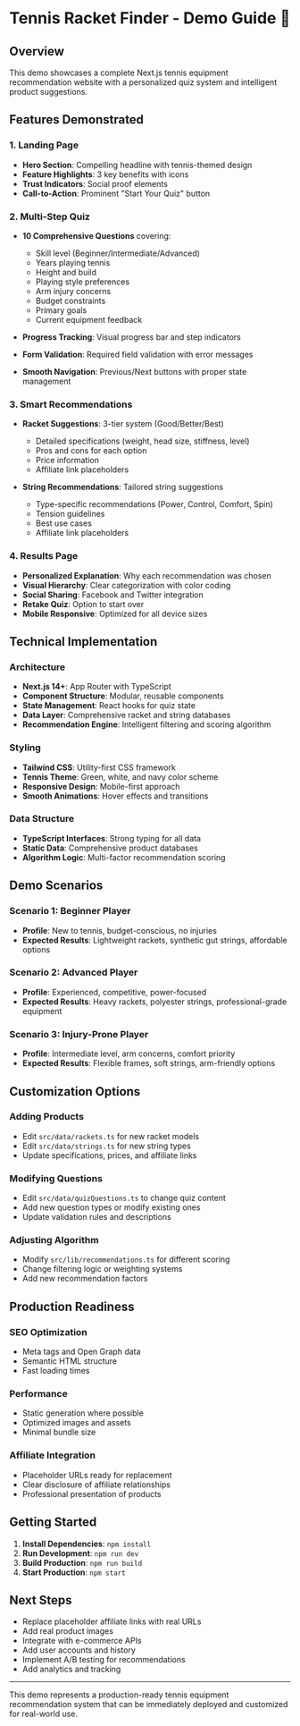 # Tennis Racket Finder - Demo Guide 🎾

## Overview
This demo showcases a complete Next.js tennis equipment recommendation website with a personalized quiz system and intelligent product suggestions.

## Features Demonstrated

### 1. Landing Page
- **Hero Section**: Compelling headline with tennis-themed design
- **Feature Highlights**: 3 key benefits with icons
- **Trust Indicators**: Social proof elements
- **Call-to-Action**: Prominent "Start Your Quiz" button

### 2. Multi-Step Quiz
- **10 Comprehensive Questions** covering:
  - Skill level (Beginner/Intermediate/Advanced)
  - Years playing tennis
  - Height and build
  - Playing style preferences
  - Arm injury concerns
  - Budget constraints
  - Primary goals
  - Current equipment feedback

- **Progress Tracking**: Visual progress bar and step indicators
- **Form Validation**: Required field validation with error messages
- **Smooth Navigation**: Previous/Next buttons with proper state management

### 3. Smart Recommendations
- **Racket Suggestions**: 3-tier system (Good/Better/Best)
  - Detailed specifications (weight, head size, stiffness, level)
  - Pros and cons for each option
  - Price information
  - Affiliate link placeholders

- **String Recommendations**: Tailored string suggestions
  - Type-specific recommendations (Power, Control, Comfort, Spin)
  - Tension guidelines
  - Best use cases
  - Affiliate link placeholders

### 4. Results Page
- **Personalized Explanation**: Why each recommendation was chosen
- **Visual Hierarchy**: Clear categorization with color coding
- **Social Sharing**: Facebook and Twitter integration
- **Retake Quiz**: Option to start over
- **Mobile Responsive**: Optimized for all device sizes

## Technical Implementation

### Architecture
- **Next.js 14+**: App Router with TypeScript
- **Component Structure**: Modular, reusable components
- **State Management**: React hooks for quiz state
- **Data Layer**: Comprehensive racket and string databases
- **Recommendation Engine**: Intelligent filtering and scoring algorithm

### Styling
- **Tailwind CSS**: Utility-first CSS framework
- **Tennis Theme**: Green, white, and navy color scheme
- **Responsive Design**: Mobile-first approach
- **Smooth Animations**: Hover effects and transitions

### Data Structure
- **TypeScript Interfaces**: Strong typing for all data
- **Static Data**: Comprehensive product databases
- **Algorithm Logic**: Multi-factor recommendation scoring

## Demo Scenarios

### Scenario 1: Beginner Player
- **Profile**: New to tennis, budget-conscious, no injuries
- **Expected Results**: Lightweight rackets, synthetic gut strings, affordable options

### Scenario 2: Advanced Player
- **Profile**: Experienced, competitive, power-focused
- **Expected Results**: Heavy rackets, polyester strings, professional-grade equipment

### Scenario 3: Injury-Prone Player
- **Profile**: Intermediate level, arm concerns, comfort priority
- **Expected Results**: Flexible frames, soft strings, arm-friendly options

## Customization Options

### Adding Products
- Edit `src/data/rackets.ts` for new racket models
- Edit `src/data/strings.ts` for new string types
- Update specifications, prices, and affiliate links

### Modifying Questions
- Edit `src/data/quizQuestions.ts` to change quiz content
- Add new question types or modify existing ones
- Update validation rules and descriptions

### Adjusting Algorithm
- Modify `src/lib/recommendations.ts` for different scoring
- Change filtering logic or weighting systems
- Add new recommendation factors

## Production Readiness

### SEO Optimization
- Meta tags and Open Graph data
- Semantic HTML structure
- Fast loading times

### Performance
- Static generation where possible
- Optimized images and assets
- Minimal bundle size

### Affiliate Integration
- Placeholder URLs ready for replacement
- Clear disclosure of affiliate relationships
- Professional presentation of products

## Getting Started

1. **Install Dependencies**: `npm install`
2. **Run Development**: `npm run dev`
3. **Build Production**: `npm run build`
4. **Start Production**: `npm start`

## Next Steps

- Replace placeholder affiliate links with real URLs
- Add real product images
- Integrate with e-commerce APIs
- Add user accounts and history
- Implement A/B testing for recommendations
- Add analytics and tracking

---

This demo represents a production-ready tennis equipment recommendation system that can be immediately deployed and customized for real-world use.
